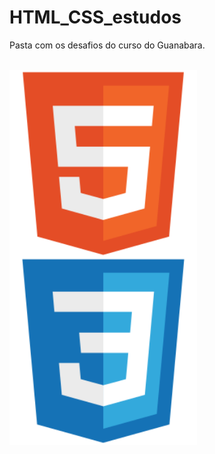 # HTML_CSS_estudos
Pasta com os desafios do curso do Guanabara.

<div style="display: inline_block"><br>
  <img align="center" height="300" width="300" src="https://raw.githubusercontent.com/devicons/devicon/master/icons/html5/html5-original.svg">
  <img align="center" height="300" width="300" src="https://raw.githubusercontent.com/devicons/devicon/master/icons/css3/css3-original.svg">
</div>
